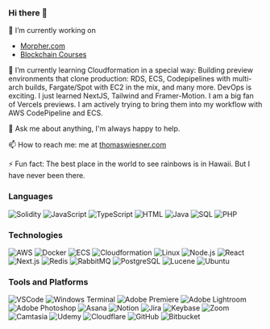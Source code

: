 ### Hi there 👋

🔭 I’m currently working on
 - [Morpher.com](https://morpher.com)
 - [Blockchain Courses](https://ethereum-blockchain-developer.com)

🌱 I’m currently learning Cloudformation in a special way: Building preview environments that clone production: RDS, ECS, Codepipelines with multi-arch builds, Fargate/Spot with EC2 in the mix, and many more. DevOps is exciting. I just learned NextJS, Tailwind and Framer-Motion. I am a big fan of Vercels previews. I am actively trying to bring them into my workflow with AWS CodePipeline and ECS.

💬 Ask me about anything, I'm always happy to help.

📫 How to reach me: me at [thomaswiesner.com](https://thomaswiesner.com)

⚡ Fun fact: The best place in the world to see rainbows is in Hawaii. But I have never been there.


### Languages

![Solidity](https://img.shields.io/badge/-Solidity-000?&logo=Solidity&style=flat-square)
![JavaScript](https://img.shields.io/badge/-JavaScript-000?&logo=JavaScript&style=flat-square)
![TypeScript](https://img.shields.io/badge/-TypeScript-000?&logo=TypeScript&style=flat-square)
![HTML](https://img.shields.io/badge/-HTML-000?&logo=HTML5&style=flat-square)
![Java](https://img.shields.io/badge/-Java-000?style=flat-square&color=000)
![SQL](https://img.shields.io/badge/-SQL-000?&logo=MySQL&style=flat-square)
![PHP](https://img.shields.io/badge/-PHP-000?&logo=PHP&style=flat-square)

### Technologies

![AWS](https://img.shields.io/badge/-AWS-000?&logo=Amazon-AWS&logoColor=FF9900)
![Docker](https://img.shields.io/badge/-Docker-000?&logo=Docker)
![ECS](https://img.shields.io/badge/-ECS-000?&logo=Amazon-ECS&logoColor=FF9900)
![Cloudformation](https://img.shields.io/badge/-Cloudformation-000?&logo=Amazon-Cloudformation&logoColor=FF9900)
![Linux](https://img.shields.io/badge/-Linux-000?&logo=Linux)
![Node.js](https://img.shields.io/badge/-Node.js-000?&logo=node.js)
![React](https://img.shields.io/badge/-React-000?&logo=React)
![Next.js](https://img.shields.io/badge/-Next.js-000?&logo=next.js)
![Redis](https://img.shields.io/badge/-Redis-000?&logo=Redis)
![RabbitMQ](https://img.shields.io/badge/-RabbitMQ-000?&logo=RabbitMQ)
![PostgreSQL](https://img.shields.io/badge/-PostgreSQL-000?&logo=PostgreSQL)
![Lucene](https://img.shields.io/badge/-Elasticsearch-000?&logo=Elasticsearch)
![Ubuntu](https://img.shields.io/badge/-Ubuntu-000?&logo=Ubuntu)

### Tools and Platforms

![VSCode](https://img.shields.io/badge/-VSCode-000?&logo=Visual-Studio-Code&style=flat-square)
![Windows Terminal](https://img.shields.io/badge/-Terminal-000?&logo=Windows-Terminal&style=flat-square)
![Adobe Premiere](https://img.shields.io/badge/-Premiere-000?&logo=Adobe-Premiere-Pro&style=flat-square)
![Adobe Lightroom](https://img.shields.io/badge/-Lightroom-000?&logo=Adobe-Lightroom&style=flat-square)
![Adobe Photoshop](https://img.shields.io/badge/-Photoshop-000?&logo=Adobe-Photoshop&style=flat-square)
![Asana](https://img.shields.io/badge/-Asana-000?&logo=Asana&style=flat-square)
![Notion](https://img.shields.io/badge/-Notion-000?&logo=Notion&style=flat-square)
![Jira](https://img.shields.io/badge/-Jira-000?&logo=Jira&style=flat-square)
![Keybase](https://img.shields.io/badge/-Keybase-000?&logo=Keybase&style=flat-square)
![Zoom](https://img.shields.io/badge/-Zoom-000?&logo=Zoom&style=flat-square)
![Camtasia](https://img.shields.io/badge/-Camtasia-000?&logo=Camtasia&style=flat-square)
![Udemy](https://img.shields.io/badge/-Udemy-000?&logo=Udemy&style=flat-square)
![Cloudflare](https://img.shields.io/badge/-Cloudflare-000?&logo=Cloudflare&style=flat-square)
![GitHub](https://img.shields.io/badge/-GitHub-000?&logo=GitHub&style=flat-square)
![Bitbucket](https://img.shields.io/badge/-Bitbucket-000?&logo=Bitbucket&style=flat-square)

